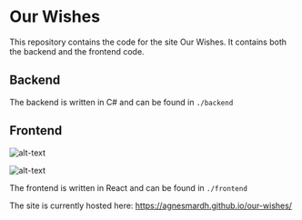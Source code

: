 # Our Wishes
This repository contains the code for the site Our Wishes. It contains both the backend and the frontend code.

## Backend
The backend is written in C# and can be found in `./backend`

## Frontend
![alt-text](https://github.com/agnesmardh/our-wishes/actions/workflows/frontend-verify-and-test.yml/badge.svg)

![alt-text](https://github.com/agnesmardh/our-wishes/actions/workflows/frontend-codeql-analysis.yml/badge.svg)

The frontend is written in React and can be found in `./frontend`

The site is currently hosted here: https://agnesmardh.github.io/our-wishes/
